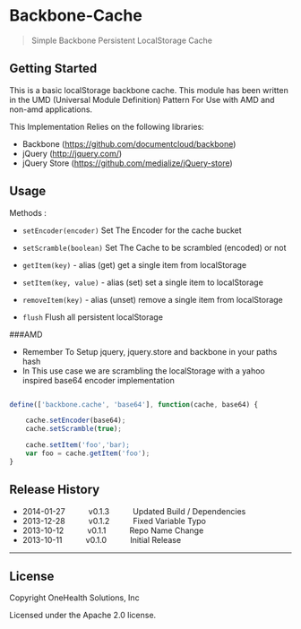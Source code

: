 # Backbone-Cache

> Simple Backbone Persistent LocalStorage Cache

## Getting Started

This is a basic localStorage backbone cache. This module has been written in the UMD (Universal Module Definition) Pattern For Use with AMD and non-amd applications.

This Implementation Relies on the following libraries:

- Backbone (https://github.com/documentcloud/backbone)
- jQuery (http://jquery.com/)
- jQuery Store (https://github.com/medialize/jQuery-store)

## Usage

Methods :

  - `setEncoder(encoder)`
    Set The Encoder for the cache bucket

  - `setScramble(boolean)`
    Set The Cache to be scrambled (encoded) or not

  - `getItem(key)` - alias (get)
    get a single item from localStorage

  - `setItem(key, value)` - alias (set)
    set a single item to localStorage

  - `removeItem(key)` - alias (unset)
    remove a single item from localStorage

  - `flush`
    Flush all persistent localStorage

###AMD
  - Remember To Setup jquery, jquery.store and backbone in your paths hash
  - In This use case we are scrambling the localStorage with a yahoo inspired base64 encoder implementation

```js

define(['backbone.cache', 'base64'], function(cache, base64) {

    cache.setEncoder(base64);
    cache.setScramble(true);

    cache.setItem('foo','bar);
    var foo = cache.getItem('foo');
}
```


## Release History

 * 2014-01-27   v0.1.3   Updated Build / Dependencies
 * 2013-12-28   v0.1.2   Fixed Variable Typo
 * 2013-10-12   v0.1.1   Repo Name Change
 * 2013-10-11   v0.1.0   Initial Release

---



## License

Copyright OneHealth Solutions, Inc

Licensed under the Apache 2.0 license.
